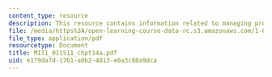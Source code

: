 ```yaml
---
content_type: resource
description: This resource contains information related to managing projects and programs.
file: /media/https%3A/open-learning-course-data-rc.s3.amazonaws.com/1-011-project-evaluation-spring-2011/e179da7d1761a0b24813e0a3c80a9dca_MIT1_011S11_chpt14a.pdf
file_type: application/pdf
resourcetype: Document
title: MIT1_011S11_chpt14a.pdf
uid: e179da7d-1761-a0b2-4813-e0a3c80a9dca
---
```

